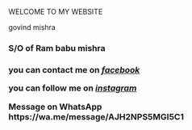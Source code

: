 WELCOME TO MY WEBSITE 
</head>
<body>
<hl>govind mishra </hl>
<h3>S/O of Ram babu mishra<h3>
<p> you can contact me on <em><strong><a href="https://www.facebook.com/govindkumar.mishra.357">facebook</a></strong></em></p>
<p>you can follow me on <em><strong><a href="https://www.instagram.com/_real awesome dreamer/">instagram</a></strong></em></p>
<p>Message on WhatsApp https://wa.me/message/AJH2NPS5MGI5C1</p>
